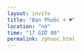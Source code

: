 ```yaml
---
layout: invite
title: "Bạn Phước + ♥"
location: "nữ"
time: "17 GIỜ 00"
permalink: /phuoc.html
---
```


